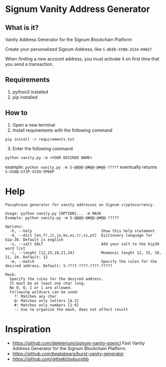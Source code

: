 # Signum Vanity Address Generator

## What is it?
Vanity Address Generator for the Signum Blockchain Platform

Create your personalized Signum Address, like `S-BEER-XYBN-2G34-H98GT`

When finding a new account address, you must activate it on first time that you send a transaction.

## Requirements
1. python3 installed
2. pip installed

## How to
1. Open a new terminal
2. Install requirements with the following command 
```text
pip install -r requirements.txt
```
3. Enter the following command 
```text
python vanity.py -m <YOUR DESIRED NAME>
```

example: `python vanity.py -m S-@@@@-@#@@-@#@@-?????`
eventually returns `S-USAB-U7JP-V2ZH-5PKKP`
# Help
```
Passphrase generator for vanity addresses on Signum cryptocurrency.

Usage: python vanity.py [OPTION]... -m MASK
Example: python vanity.py -m S-@@@@-@#@@-@#@@-?????

Options:
  -h, --help                               Show this help statement
  -d, --dict [en,fr,it,ja,ko,es,tr,cs,pt]  Dictionary language for bip-39. Default is english
  -s, --salt SALT                          Add your salt to the bip39 word list
  -l, --lenght [12,15,18,21,24]            Mnemonic lenght 12, 15, 18, 21, 24. Default: 12
  -m, --match                              Specify the rules for the desired address. Default: S-????-????-????-?????

Mask:
  Specify the rules for the desired address.
  It must be at least one char long.
  No 0, O, I or 1 are allowed.
  Following wildcars can be used:
    ?: Matches any char
    @: Matches only letters [A-Z]
    #: Matches only numbers [2-9]
    -: Use to organize the mask, does not affect result
```

# Inspiration
* https://github.com/deleterium/signum-vanity-opencl Fast Vanity Address Generator for the Signum Blockchain Platform.
* https://github.com/beatsbears/burst-vanity-generator
* https://github.com/gittrekt/pyburstlib